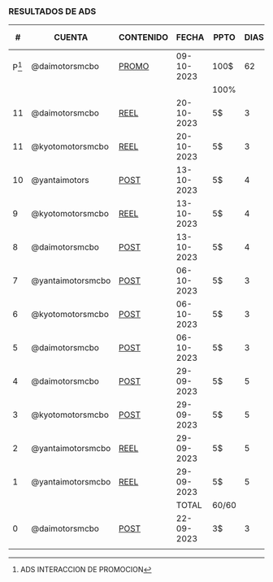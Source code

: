 ### RESULTADOS DE ADS
| # | CUENTA | CONTENIDO | FECHA | PPTO | DIAS | IMPRES | ALCANCE | V. PERFIL | LIKES | N. SEG. |
| --- | --- | --- | --- | --- | --- | --- | --- | --- | --- | --- |
| P[^3] | @daimotorsmcbo | [PROMO](https://www.instagram.com/p/CyLjzkqOqdo/) | 09-10-2023 | 100$ | 62 | 10.346 | 6.213 | 121 | 40 | 28 |
|  |  |  |  | 100% |  |  |  |  |  |  |
| 11 | @daimotorsmcbo | [REEL](https://www.instagram.com/p/CygKtnNuhq0/) | 20-10-2023 | 5$ | 3 | 7.337 | 5.201 | 119 | 41 | 39 |
| 11 | @kyotomotorsmcbo | [REEL](https://www.instagram.com/p/Cyn1fkTu5K5/) | 20-10-2023 | 5$ | 3 | 9.267 | 5.990 | 131 | 68 | 30 |
| 10 | @yantaimotors | [POST](https://www.instagram.com/p/CyWwCMDoZdR/) | 13-10-2023 | 5$ | 4 | 8.945 | 5.879 | 145 | 69 | 23 |
| 9 | @kyotomotorsmcbo | [REEL](https://www.instagram.com/p/CyWP5y8sHIp/) | 13-10-2023 | 5$ | 4 | 7.474 | 5.080 | 123 | 73 | 23 |
| 8 | @daimotorsmcbo | [POST](https://www.instagram.com/p/CyWOc13Oi9c/) | 13-10-2023 | 5$ | 4 | 6.258 | 4.754 | 53 | 21 | 5 |
| 7 | @yantaimotorsmcbo | [POST](https://www.instagram.com/p/Cx_NB1AuQHC/) | 06-10-2023 | 5$ | 3 | 10.961 | 7.687 | 157 | 50 | 31 |
| 6 | @kyotomotorsmcbo | [POST](https://www.instagram.com/p/CyEHG0QLOUV/) | 06-10-2023 | 5$ | 3 | 13.357 | 10.356 | 210 | 78 | 56 |
| 5 | @daimotorsmcbo | [POST](https://www.instagram.com/p/CyD4X-6IqMP/) | 06-10-2023 | 5$ | 3 | 8.140 | 5.869 | 129 | 75 | 29 |
| 4 | @daimotorsmcbo | [POST](https://www.instagram.com/p/CxyXBV5rltp/) | 29-09-2023 | 5$ | 5 | 8.692 | 5.678 | 130 | 36 | 28 |
| 3 | @kyotomotorsmcbo | [POST](https://www.instagram.com/p/CxyNXkHxEUj/) | 29-09-2023 | 5$ | 5 | 10.300 | 7.049 | 57 | 19 | 7 |
| 2 | @yantaimotorsmcbo | [REEL](https://www.instagram.com/p/CxxwlYDOU70/) | 29-09-2023 | 5$ | 5 | 4.537 | 3.308 | 56 | 45 |38 |
| 1 | @yantaimotorsmcbo | [REEL](https://www.instagram.com/p/CxvO6ipOqQR/) | 29-09-2023 | 5$ | 5 | 6.787 | 5.765 | 232 | 67 | 38 |
|  |  |  | TOTAL | 60$/60$ |  |  |  |  |  |  |
| 0 | @daimotorsmcbo | [POST](https://www.instagram.com/p/Cxf7gVgO8tD/) | 22-09-2023 | 3$ | 3 | 3.614 | 2.845 | 51 | 28 | 8 |
|  |  |  |  |  |  |  |  |  |  |  |

[^3]: ADS INTERACCION DE PROMOCION
[^1]: ESTADISTICAS CON ERROR POR PARTE DE IG
[^2]: SIN INFORMACION O NO APLICA

